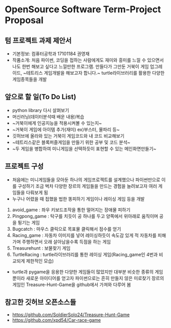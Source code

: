 # OpenSource Software Term-Project Proposal

## 텀 프로젝트 과제 제안서

- 기본정보: 컴퓨터공학과 17101184 권영재
- 작품소개: 처음 파이썬, 코딩을 접하는 사람에게도 재미와 흥미를 느낄 수 있으면서 나도 한번 해보고 싶다고 느낄만한 프로그램. 만들다가 그만둔 거북이 게임 업그레이드, ~테트리스 게임개발을 해보고자 합니다.~ turtle라이브러리를 활용한 다양한 게임종목들을 개발

## 앞으로 할 일(To Do List)

- python library 다시 살펴보기
- 머신러닝(데이터분석때 배운 내용)복습
- ~거북이에게 인공지능을 적용시켜볼 수 있는지~
- ~거북이 게임에 아이템 추가(재미) ex)부스터, 물파리 등~
- 깃허브에 올라와 있는 거북이 게임코드와 내 코드 비교해보기
- ~테트리스같은 블록퍼즐게임을 만들기 위한 공부 및 코드 분석~
- ~두 게임을 병합하여 미니게임을 선택하듯이 표현할 수 있는 메인화면만들기~

## 프로젝트 구성

- 처음에는 미니게임들을 모아둔 하나의 게임프로젝트를 설계했으나 파이썬만으로 이를 구성하기 조금 벅차 다양한 장르의 게임들을 만드는 경험을 늘려보고자 여러 게임들을 다뤄보게 됨
- 누구나 어렸을 때 접했을 법한 똥피하기 게임이나 레이싱 게임 등을 개발

1. avoid_game : 좌우 키보드조작을 통한 떨어지는 장애물 피하기
2. Pingpong_game : 탁구를 치듯이 공 하나를 두고 양쪽에서 위아래로 움직이며 공을 튕기는 게임
3. Bugcatch : 마우스 클릭으로 목표물 클릭해서 점수를 얻기
4. Racing_game : 자동차 이미지를 넣어 레이싱하듯이 속도감 있게 적 자동차를 피해가며 주행하면서 오래 살아남을수록 득점을 하는 게임
5. Treasurehunt : 보물찾기 게임
6. TurtleRacing : turtle라이브러리를 통한 레이싱 게임(Racing_game인 4번과 비교되게 제한적인 모습)

- turtle과 pygame을 응용한 다양한 게임들이 많았지만 대부분 비슷한 종류의 게임뿐이라 새로운 아이디어를 얻고자 파이썬으로는 흔히 만들지 않은 미로찾기 장르의 게임인 Treasure-Hunt-Game을 github에서 가져와 다루어 봄

## 참고한 깃허브 오픈소스들

- https://github.com/SoldierSolo24/Treasure-Hunt-Game
- https://github.com/xpd54/Car-race-game
